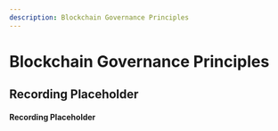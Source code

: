 ```yaml
---
description: Blockchain Governance Principles
---
```


# Blockchain Governance Principles

## Recording Placeholder

#### Recording Placeholder













